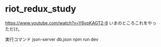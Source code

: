 # riot_redux_study
https://www.youtube.com/watch?v=Y6vpKAGT2-8
いまのところこれをやっただけ。

実行コマンド
    json-server db.json
    npm run dev
